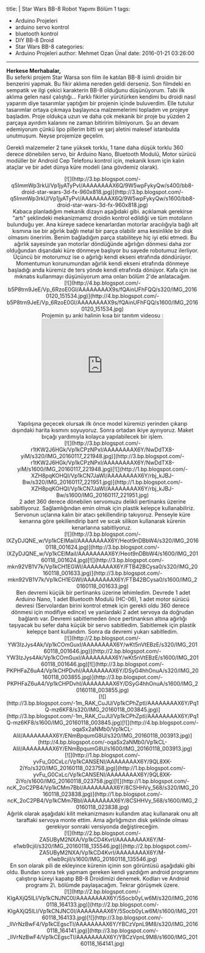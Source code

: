 title: |
  Star Wars BB-8 Robot Yapımı Bölüm 1
tags:
  - Arduino Projeleri
  - arduino servo kontrol
  - bluetooth kontrol
  - DIY BB-8 Droid
  - Star Wars BB-8
categories:
  - Arduino Projeleri
author: Mehmet Ozan Ünal
date: 2016-01-21 03:26:00
---
**Herkese Merhabalar,**  
Bu seferki projem Star Warsa son film ile katılan BB-8 isimli droidin bir benzerini yapmak. Bu fikir aklıma nereden geldi derseniz. Son filmdeki en sempatik ve ilgi çekici karakterin BB-8 olduğunu düşünüyorum. Tabi ilk aklıma gelen nasıl çalıştığı... Farklı fikirler yürütürken kendimi bu droidi nasıl yaparım diye tasarımlar yaptığım bir projenin içinde buluverdim. Elle tutulur tasarımlar ortaya çıkmaya başlayınca malzemelerimi topladım ve projeye başladım. Proje oldukça uzun ve daha çok mekanik bir proje bu yüzden 2 parçaya ayırdım kalanını ne zaman bitiririm bilmiyorum. Şu an devam edemiyorum çünkü lipo pillerim bitti ve şarj aletini malesef istanbulda unutmuşum. Neyse projemize geçelim.  

<!-- more -->  
Gerekli malzemeler 2 tane yüksek torklu, 1 tane daha düşük torklu 360 derece dönebilen servo, bir Arduino Nano, Bluetooth Modulü, Motor sürücü modüller bir Android Cep Telefonu kontrol için, mekanik kısım için kalın ataçlar ve bir adet dünya küre modeli (ana gövdemiz olarak).  

<div class="separator" style="clear: both; text-align: center;">[![](http://3.bp.blogspot.com/-q5ImmWp3rkU/Vp1jyATyPvI/AAAAAAAAX6Q/9W5wpFykyQw/s400/bb8-droid-star-wars-3d-fx-960x818.jpg)](http://3.bp.blogspot.com/-q5ImmWp3rkU/Vp1jyATyPvI/AAAAAAAAX6Q/9W5wpFykyQw/s1600/bb8-droid-star-wars-3d-fx-960x818.jpg)</div>

<div class="separator" style="clear: both; text-align: center;">Kabaca planladığım mekanik dizayn aşağıdaki gibi. açıklamak gerekirse "artı" şeklindeki mekanizmamız droidin kontrol edildiği ve tüm motoların bulunduğu yer. Ana küreye sadece kenarlardan motorlar aracılığıyla bağlı alt kısmına ise bir ağırlık bağlı metal bir parça olabilir ama kesinlikle bir disk olmasını öneririm. Benim bağladığım parça stabiliteye hiç iyi etki etmedi. Bu ağırlık sayesinde yan motorlar döndüğünde ağırlığın dönmesi daha zor olduğundan dışarıdaki küre dönmeye başlıyor bu sayede robotumuz ilerliyor. Üçüncü bir motorumuz ise o ağırlığı kendi ekseni etrafında döndürüyor. Momentumun korunumundan ağırlık kendi ekseni etrafında dönmeye başladığı anda küremiz de ters yönde kendi etrafında dönüyor. Kafa için ise mıknatıs kullanmayı düşünüyorum ama onları bölüm 2'de anlatacağım.</div>

<div class="separator" style="clear: both; text-align: center;">[![](http://4.bp.blogspot.com/-b5P8trn9JeE/Vp_6RzoE0GI/AAAAAAAAX9s/fQAinUFhFQQ/s320/IMG_20160120_151534.jpg)](http://4.bp.blogspot.com/-b5P8trn9JeE/Vp_6RzoE0GI/AAAAAAAAX9s/fQAinUFhFQQ/s1600/IMG_20160120_151534.jpg)</div>

<div class="separator" style="clear: both; text-align: center;">Projemin şu anki halinin kısa bir tanıtım videosu :</div>

<div style="text-align: center;"><iframe allowfullscreen="" class="YOUTUBE-iframe-video" data-thumbnail-src="https://i.ytimg.com/vi/WhfsFlYk2us/0.jpg" frameborder="0" height="266" src="https://www.youtube.com/embed/WhfsFlYk2us?feature=player_embedded" width="320"></iframe></div>

<div class="separator" style="clear: both; text-align: center;">Yapılışına geçecek olursak ilk önce model küremizi yerinden çıkarıp dışındaki harita kısmını soyuyoruz. Sonra ortadan ikiye ayırıyoruz. Maket bıçağı yardımıyla kolayca yapılabilecek bir işlem.</div>

<div class="separator" style="clear: both; text-align: center;">[![](http://3.bp.blogspot.com/-r1tKW2J6HGk/Vp1kCPzNPxI/AAAAAAAAX6Y/NwDdTX8-yiM/s320/IMG_20160117_221948.jpg)](http://3.bp.blogspot.com/-r1tKW2J6HGk/Vp1kCPzNPxI/AAAAAAAAX6Y/NwDdTX8-yiM/s1600/IMG_20160117_221948.jpg)[![](http://1.bp.blogspot.com/-XZH8pqKOHQI/Vp1kCN7JaWI/AAAAAAAAX6Y/rbj_kJBJ-Bw/s320/IMG_20160117_221951.jpg)](http://1.bp.blogspot.com/-XZH8pqKOHQI/Vp1kCN7JaWI/AAAAAAAAX6Y/rbj_kJBJ-Bw/s1600/IMG_20160117_221951.jpg)</div>

<div class="separator" style="clear: both; text-align: center;">2 adet 360 derece dönebilen servomuzu delikli pertinanks üzerine sabitliyoruz. Sağlamlığından emin olmak için plastik kelepçe kullanabiliriz. Servonun uçlarına kalın bir atacı şekillendirip takıyoruz. Penseyle küre kenarına göre şekillendirip bant ve sıcak silikon kullanarak kürenin kenarlarına sabitliyoruz. </div>

<div class="separator" style="clear: both; text-align: center;">[![](http://3.bp.blogspot.com/-lXZyDJQNE_w/Vp1kCEIMaiI/AAAAAAAAX6Y/Heot9nDBbW4/s320/IMG_20160118_001624.jpg)](http://3.bp.blogspot.com/-lXZyDJQNE_w/Vp1kCEIMaiI/AAAAAAAAX6Y/Heot9nDBbW4/s1600/IMG_20160118_001624.jpg)[![](http://3.bp.blogspot.com/-mkn92VB1V7k/Vp1kCH1EGWI/AAAAAAAAX6Y/FTB42BCysa0/s320/IMG_20160118_001633.jpg)](http://3.bp.blogspot.com/-mkn92VB1V7k/Vp1kCH1EGWI/AAAAAAAAX6Y/FTB42BCysa0/s1600/IMG_20160118_001633.jpg)</div>

<div style="text-align: center;"> Ben devremi küçük bir pertinanks üzerine lehimledim. Devrede 1 adet Arduino Nano, 1 adet Bluetooth Modulü (HC-06), 1 adet motor sürücü devresi (Servolardan birini kontrol etmek için gerekli oldu 360 derece dönmesi için modifiye edince) ve yanlardaki 2 adet servoya da doğrudan bağlantı var. Devremi sabitlemeden önce pertinanksın altına ağırlığı taşıyacak bu sefer daha küçük bir servo sabitledim. Sabitlemek için plastik kelepçe bant kullandım. Sonra da devremi yukarı sabitledim.</div>

<div class="separator" style="clear: both; text-align: center;">[![](http://2.bp.blogspot.com/-YW3IzJys4Ak/Vp1kCOmGuxI/AAAAAAAAX6Y/wKt5nVtEBzE/s320/IMG_20160118_001646.jpg)](http://2.bp.blogspot.com/-YW3IzJys4Ak/Vp1kCOmGuxI/AAAAAAAAX6Y/wKt5nVtEBzE/s1600/IMG_20160118_001646.jpg)[![](http://3.bp.blogspot.com/-PKPHFaZ6uA4/Vp1kCHPDvhI/AAAAAAAAX6Y/DSyG4hhOnuA/s320/IMG_20160118_003855.jpg)](http://3.bp.blogspot.com/-PKPHFaZ6uA4/Vp1kCHPDvhI/AAAAAAAAX6Y/DSyG4hhOnuA/s1600/IMG_20160118_003855.jpg)</div>

<div class="separator" style="clear: both; text-align: center;">[![](http://3.bp.blogspot.com/-1m_RAK_CuJU/Vp1kCPhZptI/AAAAAAAAX6Y/Pq1Q-mz6KF8/s320/IMG_20160118_003845.jpg)](http://3.bp.blogspot.com/-1m_RAK_CuJU/Vp1kCPhZptI/AAAAAAAAX6Y/Pq1Q-mz6KF8/s1600/IMG_20160118_003845.jpg)[![](http://4.bp.blogspot.com/-oqaSx2aNMb0/Vp1kCL-AliI/AAAAAAAAX6Y/ENmBpqumG8U/s320/IMG_20160118_003913.jpg)](http://4.bp.blogspot.com/-oqaSx2aNMb0/Vp1kCL-AliI/AAAAAAAAX6Y/ENmBpqumG8U/s1600/IMG_20160118_003913.jpg)</div>

<div class="separator" style="clear: both; text-align: center;">[![](http://1.bp.blogspot.com/-yvFu_G0CxLc/Vp1kCANSENI/AAAAAAAAX6Y/9QL8XK-2iYo/s320/IMG_20160118_023758.jpg)](http://1.bp.blogspot.com/-yvFu_G0CxLc/Vp1kCANSENI/AAAAAAAAX6Y/9QL8XK-2iYo/s1600/IMG_20160118_023758.jpg)[![](http://1.bp.blogspot.com/-ncK_2oC2PB4/Vp1kCMm7BbI/AAAAAAAAX6Y/8CSHHVy_568/s320/IMG_20160118_023838.jpg)](http://1.bp.blogspot.com/-ncK_2oC2PB4/Vp1kCMm7BbI/AAAAAAAAX6Y/8CSHHVy_568/s1600/IMG_20160118_023838.jpg)</div>

<div class="separator" style="clear: both; text-align: center;">Ağırlık olarak aşağıdaki kilit mekanizmasını kullandım ataç kullanarak onu alt taraftaki servoya monte ettim. Ama ağırlığımızın disk şeklinde olması gerekiyor sonraki versiyonda değiştireceğim.</div>

<div class="separator" style="clear: both; text-align: center;">[![](http://2.bp.blogspot.com/-ZA5UByM2NXA/Vp1kCD4KvrI/AAAAAAAAX6Y/M-e1wb9cjiI/s320/IMG_20160118_135546.jpg)](http://2.bp.blogspot.com/-ZA5UByM2NXA/Vp1kCD4KvrI/AAAAAAAAX6Y/M-e1wb9cjiI/s1600/IMG_20160118_135546.jpg)</div>

<div class="separator" style="clear: both; text-align: center;">En son olarak pili de ekleyince kürenin içinin son görüntüsü aşağıdaki gibi oldu. Bundan sonra tek yapmam gereken kendi yazdığım android programını çalıştırıp küreyi kapatıp BB-8 Droidimizi denemek. Kodları ve Android programı 2\. bölümde paylaşacağım. Tekrar görüşmek üzere.</div>

<div class="separator" style="clear: both; text-align: center;">[![](http://2.bp.blogspot.com/-KIgAXjQ5ILI/Vp1kCNJNC0I/AAAAAAAAX6Y/5Socb0yLw6M/s320/IMG_20160118_164133.jpg)](http://2.bp.blogspot.com/-KIgAXjQ5ILI/Vp1kCNJNC0I/AAAAAAAAX6Y/5Socb0yLw6M/s1600/IMG_20160118_164133.jpg)[![](http://3.bp.blogspot.com/-_llVrNzBwF4/Vp1kCEgscTI/AAAAAAAAX6Y/YBCzVpnL9M8/s320/IMG_20160118_164141.jpg)](http://3.bp.blogspot.com/-_llVrNzBwF4/Vp1kCEgscTI/AAAAAAAAX6Y/YBCzVpnL9M8/s1600/IMG_20160118_164141.jpg)</div>